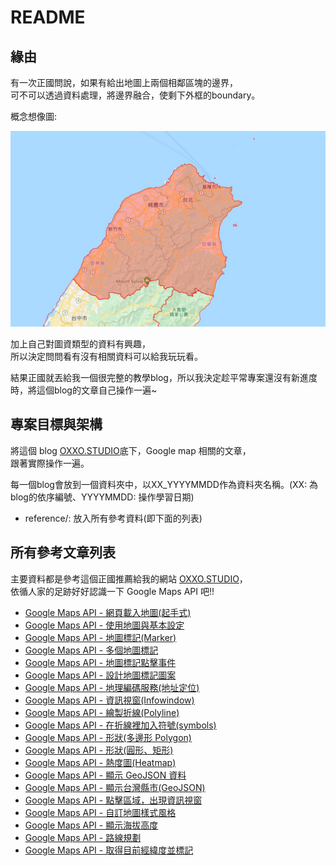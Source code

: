 # README

<!-- https://www.oxxostudio.tw/articles/201707/google-maps-1.html
https://www.oxxostudio.tw/list.html -->

## 緣由

有一次正國問說，如果有給出地圖上兩個相鄰區塊的邊界，  
可不可以透過資料處理，將邊界融合，使剩下外框的boundary。  

概念想像圖:

![map boundary](./boundary/image/map_boundary_idea.jpg)

加上自己對圖資類型的資料有興趣，  
所以決定問問看有沒有相關資料可以給我玩玩看。

結果正國就丟給我一個很完整的教學blog，所以我決定趁平常專案還沒有新進度時，將這個blog的文章自己操作一遍~

## 專案目標與架構

將這個 blog [OXXO.STUDIO](https://www.oxxostudio.tw/)底下，Google map 相關的文章，  
跟著實際操作一遍。

每一個blog會放到一個資料夾中，以XX_YYYYMMDD作為資料夾名稱。(XX: 為blog的依序編號、YYYYMMDD: 操作學習日期)

- reference/: 放入所有參考資料(即下面的列表)

## 所有參考文章列表

主要資料都是參考這個正國推薦給我的網站 [OXXO.STUDIO](https://www.oxxostudio.tw/)，  
依循人家的足跡好好認識一下 Google Maps API 吧!!

- [Google Maps API - 網頁載入地圖(起手式)](https://www.oxxostudio.tw/articles/201707/google-maps-1.html)
- [Google Maps API - 使用地圖與基本設定](https://www.oxxostudio.tw/articles/201707/google-maps-2-map-class.html)
- [Google Maps API - 地圖標記(Marker)](https://www.oxxostudio.tw/articles/201801/google-maps-3-marker.html)
- [Google Maps API - 多個地圖標記](https://www.oxxostudio.tw/articles/201801/google-maps-4-more-markers.html)
- [Google Maps API - 地圖標記點擊事件](https://www.oxxostudio.tw/articles/201801/google-maps-5-marker-click-event.html)
- [Google Maps API - 設計地圖標記圖案](https://www.oxxostudio.tw/articles/201801/google-maps-6-marker-image.html)
- [Google Maps API - 地理編碼服務(地址定位)](https://www.oxxostudio.tw/articles/201802/google-maps-7-geocoding.html)
- [Google Maps API - 資訊視窗(Infowindow)](https://www.oxxostudio.tw/articles/201802/google-maps-8-infowindow.html)
- [Google Maps API - 繪製折線(Polyline)](https://www.oxxostudio.tw/articles/201802/google-maps-9-polyline.html)
- [Google Maps API - 在折線裡加入符號(symbols)](https://www.oxxostudio.tw/articles/201802/google-maps-10-polyline-symbols.html)
- [Google Maps API - 形狀(多邊形 Polygon)](https://www.oxxostudio.tw/articles/201802/google-maps-11-polygon.html)
- [Google Maps API - 形狀(圓形、矩形)](https://www.oxxostudio.tw/articles/201802/google-maps-12-rect-circle.html)
- [Google Maps API - 熱度圖(Heatmap)](https://www.oxxostudio.tw/articles/201802/google-maps-13-heatmap.html)
- [Google Maps API - 顯示 GeoJSON 資料](https://www.oxxostudio.tw/articles/201803/google-maps-14-geojson.html)
- [Google Maps API - 顯示台灣縣市(GeoJSON)](https://www.oxxostudio.tw/articles/201803/google-maps-15-geojson-taiwan.html)
- [Google Maps API - 點擊區域，出現資訊視窗](https://www.oxxostudio.tw/articles/201803/google-maps-16-taiwan-infowindow.html)
- [Google Maps API - 自訂地圖樣式風格](https://www.oxxostudio.tw/articles/201803/google-maps-17-edit-style.html)
- [Google Maps API - 顯示海拔高度](https://www.oxxostudio.tw/articles/201803/google-maps-18-elevation.html)
- [Google Maps API - 路線規劃](https://www.oxxostudio.tw/articles/201810/google-maps-19-directions.html)
- [Google Maps API - 取得目前經緯度並標記](https://www.oxxostudio.tw/articles/201810/google-maps-20-get-current-position.html)
